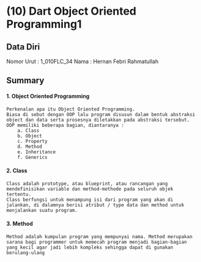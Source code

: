 # (10)  Dart Object Oriented Programming1
## Data Diri

Nomor Urut : 1_010FLC_34
Nama : Hernan Febri Rahmatullah

## Summary
#### 1. Object Oriented Programming
    Perkenalan apa itu Object Oriented Programming. 
    Biasa di sebut dengan OOP lalu program disusun dalam bentuk abstraksi object dan data serta prosesnya diletakkan pada abstraksi tersebut.
    OOP memiliki beberapa bagian, diantaranya :
        a. Class
        b. Object
        c. Property
        d. Method
        e. Inheritance
        f. Generics
#### 2. Class
    Class adalah prototype, atau blueprint, atau rancangan yang mendefinisikan variable dan method-methode pada seluruh objek tertentu.
    Class berfungsi untuk menampung isi dari program yang akan di jalankan, di dalamnya berisi atribut / type data dan method untuk menjalankan suatu program.

#### 3. Method
    Method adalah kumpulan program yang mempunyai nama. Method merupakan sarana bagi programmer untuk memecah program menjadi bagian-bagian yang kecil agar jadi lebih kompleks sehingga dapat di gunakan berulang-ulang